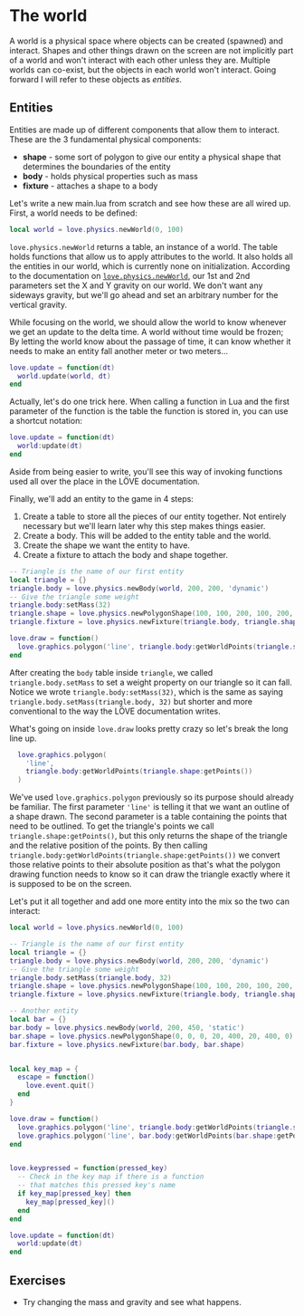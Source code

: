 # The world

A world is a physical space where objects can be created (spawned) and interact.
Shapes and other things drawn on the screen are not implicitly part of a world and won't interact with each other unless they are.
Multiple worlds can co-exist, but the objects in each world won't interact.
Going forward I will refer to these objects as *entities*.

## Entities

Entities are made up of different components that allow them to interact.
These are the 3 fundamental physical components:

- **shape** - some sort of polygon to give our entity a physical shape that determines the boundaries of the entity
- **body** - holds physical properties such as mass
- **fixture** - attaches a shape to a body

Let's write a new main.lua from scratch and see how these are all wired up.
First, a world needs to be defined:

```lua
local world = love.physics.newWorld(0, 100)
```

`love.physics.newWorld` returns a table, an instance of a world.
The table holds functions that allow us to apply attributes to the world.
It also holds all the entities in our world, which is currently none on initialization.
According to the documentation on [`love.physics.newWorld`](https://love2d.org/wiki/love.physics.newWorld), our 1st and 2nd parameters set the X and Y gravity on our world.
We don't want any sideways gravity, but we'll go ahead and set an arbitrary number for the vertical gravity.


While focusing on the world, we should allow the world to know whenever we get an update to the delta time.
A world without time would be frozen;
By letting the world know about the passage of time, it can know whether it needs to make an entity fall another meter or two meters…

```lua
love.update = function(dt)
  world.update(world, dt)
end
```

Actually, let's do one trick here.
When calling a function in Lua and the first parameter of the function is the table the function is stored in, you can use a shortcut notation:

```lua
love.update = function(dt)
  world:update(dt)
end
```

Aside from being easier to write, you'll see this way of invoking functions used all over the place in the LÖVE documentation.


Finally, we'll add an entity to the game in 4 steps:
1. Create a table to store all the pieces of our entity together. Not entirely necessary but we'll learn later why this step makes things easier.
2. Create a body. This will be added to the entity table and the world.
3. Create the shape we want the entity to have.
4. Create a fixture to attach the body and shape together.

```lua
-- Triangle is the name of our first entity
local triangle = {}
triangle.body = love.physics.newBody(world, 200, 200, 'dynamic')
-- Give the triangle some weight
triangle.body:setMass(32)
triangle.shape = love.physics.newPolygonShape(100, 100, 200, 100, 200, 200)
triangle.fixture = love.physics.newFixture(triangle.body, triangle.shape)

love.draw = function()
  love.graphics.polygon('line', triangle.body:getWorldPoints(triangle.shape:getPoints()))
end
```

After creating the `body` table inside `triangle`, we called `triangle.body.setMass` to set a weight property on our triangle so it can fall.
Notice we wrote `triangle.body:setMass(32)`, which is the same as saying `triangle.body.setMass(triangle.body, 32)` but shorter and more conventional to the way the LÖVE documentation writes.

What's going on inside `love.draw` looks pretty crazy so let's break the long line up.

```lua
  love.graphics.polygon(
    'line',
    triangle.body:getWorldPoints(triangle.shape:getPoints())
  )
```

We've used `love.graphics.polygon` previously so its purpose should already be familiar.
The first parameter `'line'` is telling it that we want an outline of a shape drawn.
The second parameter is a table containing the points that need to be outlined.
To get the triangle's points we call `triangle.shape:getPoints()`, but this only returns the shape of the triangle and the relative position of the points.
By then calling `triangle.body:getWorldPoints(triangle.shape:getPoints())` we convert those relative points to their absolute position as that's what the polygon drawing function needs to know so it can draw the triangle exactly where it is supposed to be on the screen.


Let's put it all together and add one more entity into the mix so the two can interact:

```lua
local world = love.physics.newWorld(0, 100)

-- Triangle is the name of our first entity
local triangle = {}
triangle.body = love.physics.newBody(world, 200, 200, 'dynamic')
-- Give the triangle some weight
triangle.body.setMass(triangle.body, 32)
triangle.shape = love.physics.newPolygonShape(100, 100, 200, 100, 200, 200)
triangle.fixture = love.physics.newFixture(triangle.body, triangle.shape)

-- Another entity
local bar = {}
bar.body = love.physics.newBody(world, 200, 450, 'static')
bar.shape = love.physics.newPolygonShape(0, 0, 0, 20, 400, 20, 400, 0)
bar.fixture = love.physics.newFixture(bar.body, bar.shape)


local key_map = {
  escape = function()
    love.event.quit()
  end
}

love.draw = function()
  love.graphics.polygon('line', triangle.body:getWorldPoints(triangle.shape:getPoints()))
  love.graphics.polygon('line', bar.body:getWorldPoints(bar.shape:getPoints()))
end


love.keypressed = function(pressed_key)
  -- Check in the key map if there is a function
  -- that matches this pressed key's name
  if key_map[pressed_key] then
    key_map[pressed_key]()
  end
end

love.update = function(dt)
  world:update(dt)
end
```

## Exercises

- Try changing the mass and gravity and see what happens.
